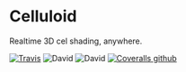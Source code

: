 # Celluloid
Realtime 3D cel shading, anywhere.

[![Travis](https://img.shields.io/travis/jameswilddev/celluloid.svg)](https://travis-ci.org/jameswilddev/celluloid)
![David](https://img.shields.io/david/jameswilddev/celluloid.svg)
![David](https://img.shields.io/david/dev/jameswilddev/celluloid.svg)
[![Coveralls github](https://img.shields.io/coveralls/github/jameswilddev/celluloid.svg)](https://coveralls.io/github/jameswilddev/celluloid)

